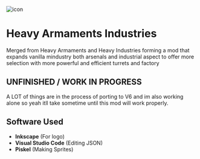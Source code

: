 ![icon](https://github.com/Eschatologue/Heavy-Armaments-Industries/blob/master/icon.png)
# Heavy Armaments Industries
Merged from Heavy Armaments and Heavy Industries forming a mod that expands vanilla mindustry both arsenals and industrial aspect to offer more selection with more powerful and efficient turrets and factory

## UNFINISHED / WORK IN PROGRESS
A LOT of things are in the process of porting to V6 and im also working alone so yeah itll take sometime until this mod will work properly.

## Software Used
- **Inkscape** (For logo)
- **Visual Studio Code** (Editing JSON)
- **Piskel** (Making Sprites)




